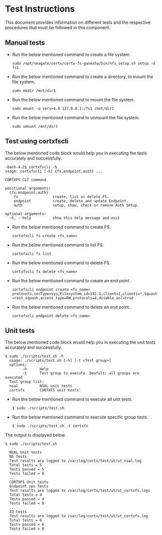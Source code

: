 # Test Instructions

This document provides information on different tests and the respective procedures that must be followed in this component.

## Manual tests

  * Run the below mentioned command to create a file system.
  
    `sudo /opt/seagate/cortx/cortx-fs-ganesha/bin/nfs_setup.sh setup -d fs1`
    
  * Run the below mentioned command to create a directory, to mount the file system.
  
    `sudo mkdir /mnt/dir1`
    
  * Run the below mentioned command to mount the file system.
  
    `sudo mount -o vers=4.0 127.0.0.1:/fs1 /mnt/dir1`
    
  * Run the below mentioned command to unmount the file system.
  
    `sudo umount /mnt/dir1`
	

## Test using cortxfscli

The below mentioned code block would help you in executing the tests accurately and successfully.

```
-bash-4.2$ cortxfscli -h
usage: cortxfscli [-h] {fs,endpoint,auth} ...

CORTXFS CLI command

positional arguments:
  {fs,endpoint,auth}
    fs                create, list or delete FS.
    endpoint          create, delete and update Endpoint.
    auth              setup, show, check or remove Auth Setup.

optional arguments:
  -h, --help          show this help message and exit
```  

* Run the below mentioned command to create FS.

   `cortxfscli fs create <fs_name>`

* Run the below mentioned command to list FS.

   `cortxfscli fs list`

* Run the below mentioned command to delete FS.

   `cortxfscli fs delete <fs_name>`
   
* Run the below mentioned command to create an end point.

   `cortxfscli endpoint create <fs_name> proto=nfs,secType=sys,Filesystem_id=192.1,client=1,clients=*,Squash=root_squash,access_type=RW,protocols=4,disable_acl=true`
   
* Run the below mentioned command to delete an end point.

   `cortxfscli endpoint delete <fs_name>`

## Unit tests

  The below mentioned code block would help you in executing the unit tests accurately and successfully.
  
  ```
  $ sudo ./scripts/test.sh -h
    usage: ./scripts/test.sh [-h] [-t <Test group>]
    options:
          -h      Help
          -t      Test group to execute. Deafult: all groups are executed
    Test group list:
    nsal          NSAL unit tests
    cortxfs       CORTXFS unit tests`
  ```
  
  * Run the below mentioned command to execute all unit tests.
  
      `$ sudo ./scripts/test.sh`
  
  * Run the below mentioned command to execute specific group tests.
  
      `$ sudo ./scripts/test.sh -t cortxfs`
  
  The output is displayed below.
  
  ```
  $ sudo ./scripts/test.sh
     --
    NSAL Unit tests
    NS Tests
    Test results are logged to /var/log/cortx/test/ut/ut_nsal.log
    Total tests = 5
    Tests passed = 5
    Tests failed = 0
    ...
    CORTXFS Unit tests
    Endpoint ops Tests
    Test results are logged to /var/log/cortx/test/ut/ut_cortxfs.logs
    Total tests = 4
    Tests passed = 4
    Tests failed = 0
    ...
    IO tests
    Test results are logged to /var/log/cortx/test/ut/ut_cortxfs.log
    Total tests = 6
    Tests passed = 6
    Tests failed = 0
  ``` 
